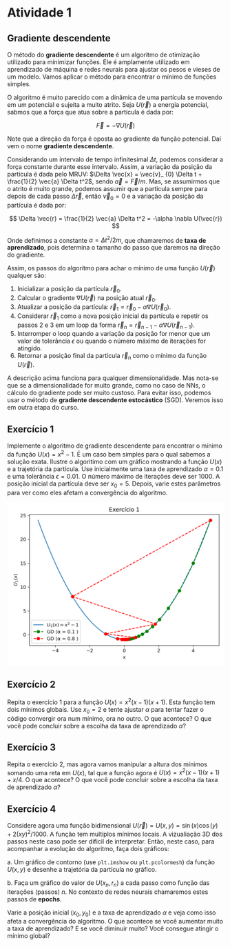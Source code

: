 # Atividade 1

## Gradiente descendente

O método do **gradiente descendente** é um algoritmo de otimização utilizado para minimizar funções. Ele é amplamente utilizado em aprendizado de máquina e redes neurais para ajustar os pesos e vieses de um modelo. Vamos aplicar o método para encontrar o mínimo de funções simples.

O algoritmo é muito parecido com a dinâmica de uma partícula se movendo em um potencial e sujeita a muito atrito. Seja $U(\vec{r})$ a energia potencial, sabmos que a força que atua sobre a partícula é dada por: 

$$
\vec{F} = -\nabla U(\vec{r})
$$

Note que a direção da força é oposta ao gradiente da função potencial. Daí vem o nome **gradiente descendente**.

Considerando um intervalo de tempo infinitesimal $\Delta t$, podemos considerar a força constante durante esse intervalo. Assim, a variação da posição da partícula é dada pelo MRUV: $\Delta \vec{x} = \vec{v}_ {0} \Delta t + \frac{1}{2} \vec{a} \Delta t^2$, sendo $\vec{a} = \vec{F}/m$. Mas, se assumirmos que o atrito é muito grande, podemos assumir que a particula sempre para depois de cada passo $\Delta \vec{r}$, então $\vec{v}_ {0} = 0$ e a variação da posição da partícula é dada por:

$$
\Delta \vec{r} = \frac{1}{2} \vec{a} \Delta t^2 = -\alpha \nabla U(\vec{r})
$$

Onde definimos a constante $\alpha = \Delta t^2/2m$, que chamaremos de **taxa de aprendizado**, pois determina o tamanho do passo que daremos na direção do gradiente. 

Assim, os passos do algoritmo para achar o mínimo de uma função $U(\vec{r})$ qualquer são:

1. Inicializar a posição da partícula $\vec{r}_ {0}$.
2. Calcular o gradiente $\nabla U(\vec{r})$ na posição atual $\vec{r}_ {0}$.
3. Atualizar a posição da partícula: $\vec{r}_ {1} = \vec{r}_ {0} - \alpha \nabla U(\vec{r}_ {0})$.
4. Considerar $\vec{r}_ {1}$ como a nova posição inicial da partícula e repetir os passos 2 e 3 em um loop da forma $\vec{r}_ {n} = \vec{r}_ {n-1} - \alpha \nabla U(\vec{r}_ {n-1})$.
5. Interromper o loop quando a variação da posição for menor que um valor de tolerância $\epsilon$ ou quando o número máximo de iterações for atingido.
6. Retornar a posição final da partícula $\vec{r}_ {n}$ como o mínimo da função $U(\vec{r})$.

A descrição acima funciona para qualquer dimensionalidade. Mas nota-se que se a dimensionalidade for muito grande, como no caso de NNs, o cálculo do gradiente pode ser muito custoso. Para evitar isso, podemos usar o método de **gradiente descendente estocástico** (SGD). Veremos isso em outra etapa do curso.

## Exercício 1

Implemente o algoritmo de gradiente descendente para encontrar o mínimo da função $U(x) = x^2 -1$. É um caso bem simples para o qual sabemos a solução exata. Ilustre o algoritimo com um gráfico mostrando a função $U(x)$ e a trajetória da partícula. Use inicialmente uma taxa de aprendizado $\alpha = 0.1$ e uma tolerância $\epsilon = 0.01$. O número máximo de iterações deve ser 1000. A posição inicial da partícula deve ser $x_ {0} = 5$. Depois, varie estes parâmetros para ver como eles afetam a convergência do algoritmo.

<img src="Exercicio1.png" width="600"/>

## Exercício 2

Repita o exercício 1 para a função $U(x) = x^2 (x-1)(x+1)$. Esta função tem dois mínimos globais. Use $x_ {0} = 2$ e tente ajustar $\alpha$ para tentar fazer o código convergir ora num mínimo, ora no outro. O que acontece? O que você pode concluir sobre a escolha da taxa de aprendizado $\alpha$?

## Exercício 3

Repita o exercício 2, mas agora vamos manipular a altura dos mínimos somando uma reta em $U(x)$, tal que a função agora é $U(x) = x^2 (x-1)(x+1) + x/4$. O que acontece? O que você pode concluir sobre a escolha da taxa de aprendizado $\alpha$?

## Exercício 4

Considere agora uma função bidimensional $U(\vec{r}) = U(x,y) = \sin(x)\cos(y) + 2 (xy)^2/1000$. A função tem multiplos mínimos locais. A vizualiação 3D dos passos neste caso pode ser dificil de interpretar. Então, neste caso, para acompanhar a evolução do algoritmo, faça dois gráficos:

a. Um gráfico de contorno (use `plt.imshow` ou `plt.pcolormesh`) da função $U(x,y)$ e desenhe a trajetória da partícula no gráfico.

b. Faça um gráfico do valor de $U(x_ {n}, r_ {n})$ a cada passo como função das iterações (passos) $n$. No contexto de redes neurais chamaremos estes passos de **epochs**.

Varie a posição inicial $(x_ {0}, y_ {0})$ e a taxa de aprendizado $\alpha$ e veja como isso afeta a convergência do algoritmo. O que acontece se você aumentar muito a taxa de aprendizado? E se você diminuir muito? Você consegue atingir o mínimo global?
